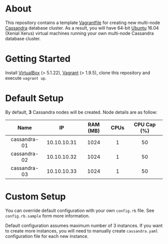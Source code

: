 About
=====
This repository contains a template [Vagrantfile][vagrantfile] for creating new multi-node [Cassandra][cassandra] database cluster. As a result, you will have 64-bit [Ubuntu][ubuntu] 16.04 (Xenial Xerus) virtual machines running your own multi-node Cassandra database cluster.

Getting Started
===============
Install [VirtualBox][virtualbox] (> 5.1.22), [Vagrant][vagrant] (> 1.9.5), clone this repository and execute `vagrant up`.

Default Setup
=============
By default, **3** Cassandra nodes will be created. Node details are as follow:

| Name | IP | RAM (MB) | CPUs | CPU Cap (%) |
| :---: | :---: | :---: | :---: | :---: |
| cassandra-01 | 10.10.10.31 | 1024 | 1 | 50 |
| cassandra-02 | 10.10.10.32 | 1024 | 1 | 50 |
| cassandra-03 | 10.10.10.33 | 1024 | 1 | 50 |

Custom Setup
============
You can override default configuration with your own `config.rb` file. See `config.rb.sample` form more information.

Default configuration assumes maximum number of 3 instances. If you want to create more instances, you will need to manually create `cassandra.yaml` configuration file for each new instance.

[vagrantfile]: https://www.vagrantup.com/docs/vagrantfile/
[cassandra]: http://cassandra.apache.org/
[ubuntu]: https://atlas.hashicorp.com/ubuntu/boxes/xenial64
[virtualbox]: https://www.virtualbox.org/
[vagrant]: https://www.vagrantup.com/
